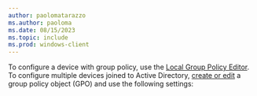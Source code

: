 ```yaml
---
author: paolomatarazzo
ms.author: paoloma
ms.date: 08/15/2023
ms.topic: include
ms.prod: windows-client
---
```


To configure a device with group policy, use the [Local Group Policy Editor](/previous-versions/windows/it-pro/windows-server-2008-r2-and-2008/cc731745(v=ws.10)). To configure multiple devices joined to Active Directory, [create or edit](/previous-versions/windows/it-pro/windows-server-2008-r2-and-2008/cc754740(v=ws.11)) a group policy object (GPO) and use the following settings:
